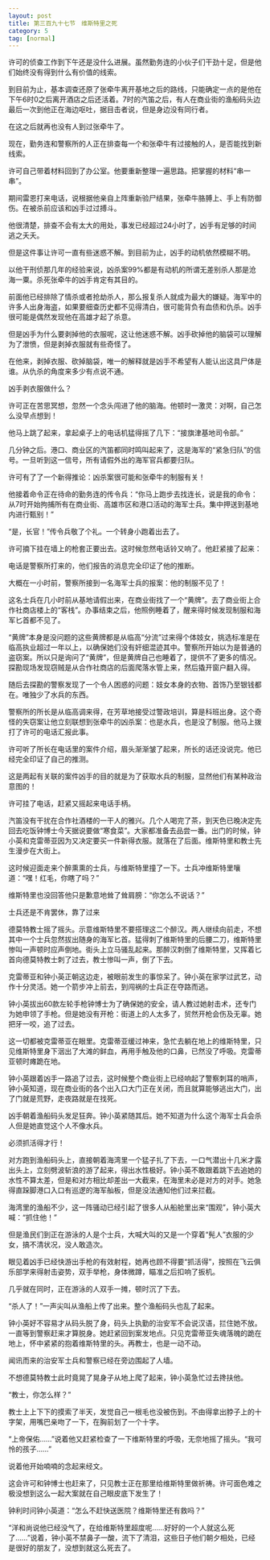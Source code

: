 ```yaml
---
layout: post
title: 第三百九十七节　维斯特里之死
category: 5
tag: [normal]
---
```


许可的侦查工作到下午还是没什么进展。虽然勤务连的小伙子们干劲十足，但是他们始终没有得到什么有价值的线索。

到目前为止，基本调查还原了张牵牛离开基地之后的路线，只能确定一点的是他在下午6时0之后离开酒店之后还活着。7时的汽笛之后，有人在商业街的渔船码头边最后一次到他正在海边呕吐，据目击者说，但是身边没有同行者。

在这之后就再也没有人到过张牵牛了。

现在，勤务连和警察所的人正在排查每一个和张牵牛有过接触的人，是否能找到新线索。

许可自己带着材料回到了办公室。他要重新整理一遍思路。把掌握的材料“串一串”。

期间雷恩打来电话，说根据他亲自上阵重新验尸结果，张牵牛胳膊上、手上有防御伤。在被杀前应该和凶手过过搏斗。

他很清楚，排查不会有太大的用处，事发已经超过24小时了，凶手有足够的时间逃之夭夭。

但是这件事让许可一直有些迷惑不解。到目前为止，凶手的动机依然模糊不明。

以他干刑侦那几年的经验来说，凶杀案99%都是有动机的所谓无差别杀人那是沧海一粟。杀死张牵牛的凶手肯定有其目的。

前面他已经排除了情杀或者抢劫杀人，那么报复杀人就成为最大的嫌疑。海军中的许多人出身海盗，如果要细查历史都不见得清白，很可能背负有血债和仇杀。凶手很可能是偶然发现他在高雄才起了杀意。

但是凶手为什么要剥掉他的衣服呢，这让他迷惑不解。凶手砍掉他的脑袋可以理解为了泄愤，但是剥掉衣服就有些奇怪了。

在他来，剥掉衣服、砍掉脑袋，唯一的解释就是凶手不希望有人能认出这具尸体是谁。从仇杀的角度来多少有点说不通。

凶手剥衣服做什么？

许可正在苦思冥想，忽然一个念头闯进了他的脑海。他顿时一激灵：对啊，自己怎么没早点想到！

他马上跳了起来，拿起桌子上的电话机猛得摇了几下：“接旗津基地司令部。”

几分钟之后。港口、商业区的汽笛都同时鸣叫起来了，这是海军的“紧急归队”的信号。一旦听到这一信号，所有请假外出的海军官兵都要归队。

许可有了了一个新得推论：凶杀案很可能和张牵牛的制服有关！

他接着命令正在待命的勤务连的传令兵：“你马上跑步去找连长，说是我的命令：从7时开始拘捕所有在商业街、高雄市区和港口活动的海军士兵。集中押送到基地内进行甄别！”

“是，长官！”传令兵敬了个礼。一个转身小跑着出去了。

许可摘下挂在墙上的枪套正要出去。这时候忽然电话铃又响了。他赶紧接了起来：

电话是警察所打来的，他们报告的消息完全印证了他的推断。

大概在一小时前，警察所接到一名海军士兵的报案：他的制服不见了！

这名士兵在几小时前从基地请假出来，在商业街找了一个“黄牌”。去了商业街上合作社商店楼上的“客栈”。办事结束之后，他照例睡着了，醒来得时候发现制服和海军匕首都不见了。

“黄牌”本身是没问题的这些黄牌都是从临高“分流”过来得个体妓女，挑选标准是在临高执业超过一年以上，以确保她们没有奸细混迹其中。警察所开始以为是普通的盗窃案。所以只是询问了“黄牌”，但是黄牌自己也睡着了，提供不了更多的情况。探勘现场发现窃贼是从合作社商店的后面爬落水管上来，然后撬开窗户翻入得。

随后去探勘的警察发现了一个令人困惑的问题：妓女本身的衣物、首饰乃至银钱都在。唯独少了水兵的东西。

警察所的所长是从临高调来得，在芳草地接受过警政培训，算是科班出身。这个奇怪的失窃案让他立刻联想到张牵牛的凶杀案：也是水兵，也是没了制服。他马上拨打了许可的电话汇报此事。

许可听了所长在电话里的案件介绍，眉头渐渐皱了起来，所长的话还没说完。他已经完全印证了自己的推测。

这是两起有关联的案件凶手的目的就是为了获取水兵的制服，显然他们有某种政治意图的！

许可挂了电话，赶紧又摇起来电话手柄。

汽笛没有干扰在合作社酒楼的一干人的雅兴。几个人喝完了茶，到天色已晚决定先回去吃饭钟博士今天据说要做“寒食菜”。大家都准备去品尝一番。出门的时候，钟小英和克雷蒂亚因为又决定要买一件新得衣服。就落在了后面。维斯特里和教士先生漫步在大街上。

这时候迎面走来个醉熏熏的士兵，与维斯特里撞了一下。士兵冲维斯特里嚷道：“嘿！红毛，你瞎了吗？”

维斯特里也没回答他只是歉意地耸了耸肩膀：“你怎么不说话？”

士兵还是不肯罢休，靠了过来

德莫特教士摇了摇头。示意维斯特里不要搭理这二个醉汉。两人继续向前走，不想其中一个士兵忽然拔出随身的海军匕首。猛得刺了维斯特里的后腰二刀，维斯特里惨叫一声顿时应声倒地。街头上立马骚乱起来。那醉汉刺倒了维斯特里，又挥着匕首向德莫特教士刺了过去，教士惨叫一声，倒了下去。

克雷蒂亚和钟小英正朝这边走，被眼前发生的事惊呆了。钟小英在家学过武艺，动作十分灵活。她一个箭步冲上前去，到闯祸的士兵正在夺路而逃。

钟小英拔出60款左轮手枪钟博士为了确保她的安全，请人教过她射击术，还专门为她申领了手枪。但是她没有开枪：街道上的人太多了，贸然开枪会伤及无辜。她把牙一咬，追了过去。

这一切都被克雷蒂亚在眼里。克雷蒂亚缓过神来，急忙去躺在地上的维斯特里，只见维斯特里身下洇出了大滩的鲜血，再用手触及他的口鼻，已然没了呼吸。克雷蒂亚顿时瘫跪在地。

钟小英跟着凶手一路追了过去，这时候整个商业街上已经响起了警察刺耳的哨声，钟小英知道，现在商业街的各个出入口大门正在关闭，而且就算能够逃出大门，出了门就是荒野，走夜路就是在找死。

凶手朝着渔船码头发足狂奔。钟小英紧随其后。她不知道为什么这个海军士兵会杀人但是她直觉这个人不像水兵。

必须抓活得才行！

对方跑到渔船码头上，直接朝着海湾里一个猛子扎了下去，一口气潜出十几米才露出头上，立刻劈波斩浪的游了起来，得出水性极好。钟小英不敢跟着跳下去追她的水性不算太差，但是和对方相比却差出一大截来，在海里未必是对方的对手。她急得直跺脚港口入口有巡逻的海军舢板，但是没法通知他们过来拦截。

海湾里的渔船不少，这一阵骚动已经引起了很多人从船舱里出来“围观”，钟小英大喊：“抓住他！”

但是渔民们到正在游泳的人是个士兵，大喊大叫的又是一个穿着“髡人”衣服的少女，搞不清状况，没人敢造次。

眼见着凶手已经快游出手枪的有效射程，她再也顾不得要“抓活得”，按照在飞云俱乐部学来得射击姿势，双手举枪，身体微蹲，瞄准之后扣响了扳机。

几乎就在同时，正在游泳的人双手一摊，顿时沉了下去。

“杀人了！”一声尖叫从渔船上传了出来。整个渔船码头也乱了起来。

钟小英好不容易才从码头脱了身，码头上执勤的治安军不会说汉语，拦住她不放。一直等到警察赶来才算脱身。她赶紧回到案发地点。只见克雷蒂亚失魂落魄的跪在地上，怀中紧紧的抱着维斯特里的头。再教士，也是一动不动。

闻讯而来的治安军士兵和警察已经在旁边围起了人墙。

不想德莫特教士此时竟晃了晃身子从地上爬了起来，钟小英急忙过去搀扶他。

“教士，你怎么样？”

教士上上下下的摸索了半天，发觉自己一根毛也没被伤到。不由得拿出脖子上的十字架，用嘴巴亲吻了一下，在胸前划了一个十字。

“上帝保佑……”说着他又赶紧检查了一下维斯特里的呼吸，无奈地摇了摇头。“我可怜的孩子……”

说着他开始喃喃的念起来经文。

这会许可和钟博士也赶来了，只见教士正在那里给维斯特里做祈祷。许可面色难之极没想到这么一起大案就在自己眼皮底下发生了！

钟利时问钟小英道：“怎么不赶快送医院？维斯特里还有救吗？”

“洋和尚说他已经没气了，在给维斯特里超度呢……好好的一个人就这么死了……”说着，钟小英不禁鼻子一酸，流下了清泪，这些日子他们朝夕相处，已经是很好的朋友了，没想到就这么死去了。
